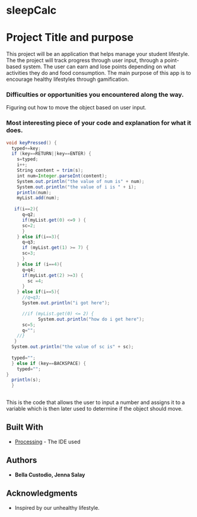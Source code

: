 # sleepCalc

# Project Title and purpose

This project will be an application that helps manage your student lifestyle. The the project will track progress through user input, through a point-based system. The user can earn and lose points depending on what activities they do and food consumption. The main purpose of this app is to encourage healthy lifestyles through gamification. 

### Difficulties or opportunities you encountered along the way.

Figuring out how to move the object based on user input.

### Most interesting piece of your code and explanation for what it does.

```Java
void keyPressed() {
  typed+=key;
  if (key==RETURN||key==ENTER) {
    s=typed; 
    i++;
    String content = trim(s);
    int num=Integer.parseInt(content);
    System.out.println("the value of num is" + num);
    System.out.println("the value of i is " + i);
    println(num);
    myList.add(num);
    
   if(i==2){
      q=q2;
      if(myList.get(0) <=9 ) {
      sc=2;
      }
    } else if(i==3){
      q=q3;
      if (myList.get(1) >= 7) {
      sc=3;
      }
    } else if (i==4){
      q=q4;
      if(myList.get(2) >=3) {
        sc =4;
      }
    } else if(i==5){
      //q=q3;
      System.out.println("i got here");

      //if (myList.get(0) <= 2) {
            System.out.println("how do i get here");
      sc=5;
      q="";
    //}
   }
  System.out.println("the value of sc is" + sc);
   
  typed="";
  } else if (key==BACKSPACE) {
    typed="";
}
  println(s);
  }
  
```
This is the code that allows the user to input a number and assigns it to a variable which is then later used to determine if the object should move.

## Built With

* [Processing](https://processing.org/) - The IDE used

## Authors

* **Bella Custodio, Jenna Salay** 


## Acknowledgments

* Inspired by our unhealthy lifestyle. 
